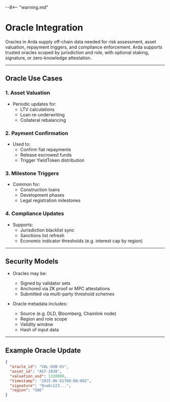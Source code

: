 --8<-- "warning.md"

# Oracle Integration

Oracles in Arda supply off-chain data needed for risk assessment, asset valuation, repayment triggers, and compliance enforcement. Arda supports trusted oracles scoped by jurisdiction and role, with optional staking, signature, or zero-knowledge attestation.

---

## Oracle Use Cases

### 1. **Asset Valuation**

- Periodic updates for:
    - LTV calculations
    - Loan re-underwriting
    - Collateral rebalancing

### 2. **Payment Confirmation**

- Used to:
    - Confirm fiat repayments
    - Release escrowed funds
    - Trigger YieldToken distribution

### 3. **Milestone Triggers**

- Common for:
    - Construction loans
    - Development phases
    - Legal registration milestones

### 4. **Compliance Updates**

- Supports:
    - Jurisdiction blacklist sync
    - Sanctions list refresh
    - Economic indicator thresholds (e.g. interest cap by region)

---

## Security Models

- Oracles may be:
    - Signed by validator sets
    - Anchored via ZK proof or MPC attestations
    - Submitted via multi-party threshold schemes

- Oracle metadata includes:
    - Source (e.g. DLD, Bloomberg, Chainlink node)
    - Region and role scope
    - Validity window
    - Hash of input data

---

## Example Oracle Update

```json
{
  "oracle_id": "VAL-DXB-01",
  "asset_id": "AST-2038",
  "valuation_usd": 1320000,
  "timestamp": "2025-06-01T00:00:00Z",
  "signature": "0xabc123...",
  "region": "UAE"
}
```
